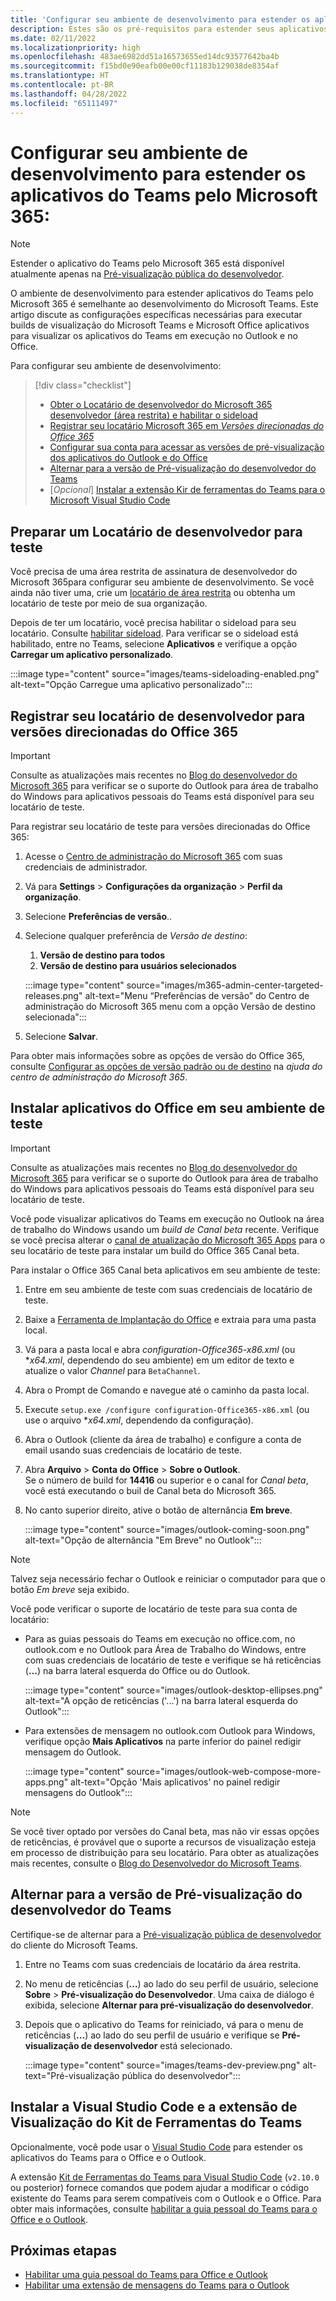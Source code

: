 ```yaml
---
title: 'Configurar seu ambiente de desenvolvimento para estender os aplicativos do Teams pelo Microsoft 365:'
description: Estes são os pré-requisitos para estender seus aplicativos do Teams pelo Microsoft 365
ms.date: 02/11/2022
ms.localizationpriority: high
ms.openlocfilehash: 483ae6982dd51a16573655ed14dc93577642ba4b
ms.sourcegitcommit: f15bd0e90eafb00e00cf11183b129038de8354af
ms.translationtype: HT
ms.contentlocale: pt-BR
ms.lasthandoff: 04/28/2022
ms.locfileid: "65111497"
---
```

# <a name="set-up-your-dev-environment-for-extending-teams-apps-across-microsoft-365"></a>Configurar seu ambiente de desenvolvimento para estender os aplicativos do Teams pelo Microsoft 365:

> [!NOTE]
> Estender o aplicativo do Teams pelo Microsoft 365 está disponível atualmente apenas na [Pré-visualização pública do desenvolvedor](~/resources/dev-preview/developer-preview-intro.md).

O ambiente de desenvolvimento para estender aplicativos do Teams pelo Microsoft 365 é semelhante ao desenvolvimento do Microsoft Teams. Este artigo discute as configurações específicas necessárias para executar builds de visualização do Microsoft Teams e Microsoft Office aplicativos para visualizar os aplicativos do Teams em execução no Outlook e no Office.

Para configurar seu ambiente de desenvolvimento:

> [!div class="checklist"]
>
> * [Obter o Locatário de desenvolvedor do Microsoft 365 desenvolvedor (área restrita) e habilitar o sideload](#prepare-a-developer-tenant-for-testing)
> * [Registrar seu locatário Microsoft 365 em *Versões direcionadas do Office 365*](#enroll-your-developer-tenant-for-office-365-targeted-releases)
> * [Configurar sua conta para acessar as versões de pré-visualização dos aplicativos do Outlook e do Office](#install-office-apps-in-your-test-environment)
> * [Alternar para a versão de Pré-visualização do desenvolvedor do Teams](#switch-to-the-developer-preview-version-of-teams)
> * [*Opcional*] [Instalar a extensão Kir de ferramentas do Teams para o Microsoft Visual Studio Code](#install-visual-studio-code-and-teams-toolkit-preview-extension)

## <a name="prepare-a-developer-tenant-for-testing"></a>Preparar um Locatário de desenvolvedor para teste

Você precisa de uma área restrita de assinatura de desenvolvedor do Microsoft 365para configurar seu ambiente de desenvolvimento. Se você ainda não tiver uma, crie um [locatário de área restrita](/office/developer-program/microsoft-365-developer-program-get-started) ou obtenha um locatário de teste por meio de sua organização.

Depois de ter um locatário, você precisa habilitar o sideload para seu locatário. Consulte [habilitar sideload](/microsoftteams/platform/concepts/build-and-test/prepare-your-o365-tenant#enable-custom-teams-apps-and-turn-on-custom-app-uploading). Para verificar se o sideload está habilitado, entre no Teams, selecione **Aplicativos** e verifique a opção **Carregar um aplicativo personalizado**.

:::image type="content" source="images/teams-sideloading-enabled.png" alt-text="Opção Carregue uma aplicativo personalizado":::

## <a name="enroll-your-developer-tenant-for-office-365-targeted-releases"></a>Registrar seu locatário de desenvolvedor para versões direcionadas do Office 365

> [!IMPORTANT]
> Consulte as atualizações mais recentes no [Blog do desenvolvedor do Microsoft 365](https://devblogs.microsoft.com/microsoft365dev/) para verificar se o suporte do Outlook para área de trabalho do Windows para aplicativos pessoais do Teams está disponível para seu locatário de teste.

Para registrar seu locatário de teste para versões direcionadas do Office 365:

1. Acesse o [Centro de administração do Microsoft 365](https://admin.microsoft.com) com suas credenciais de administrador.
1. Vá para **Settings** > **Configurações da organização** > **Perfil da organização**.
1. Selecione **Preferências de versão**..
1. Selecione qualquer preferência de *Versão de destino*:
    1. **Versão de destino para todos**
    1. **Versão de destino para usuários selecionados**

    :::image type="content" source="images/m365-admin-center-targeted-releases.png" alt-text="Menu “Preferências de versão” do Centro de administração do Microsoft 365 menu com a opção Versão de destino selecionada":::

1. Selecione **Salvar**.

Para obter mais informações sobre as opções de versão do Office 365, consulte [Configurar as opções de versão padrão ou de destino](/microsoft-365/admin/manage/release-options-in-office-365?view=o365-worldwide&preserve-view=true#targeted-release) na *ajuda do centro de administração do Microsoft 365*.

## <a name="install-office-apps-in-your-test-environment"></a>Instalar aplicativos do Office em seu ambiente de teste

> [!IMPORTANT]
> Consulte as atualizações mais recentes no [Blog do desenvolvedor do Microsoft 365](https://devblogs.microsoft.com/microsoft365dev/) para verificar se o suporte do Outlook para área de trabalho do Windows para aplicativos pessoais do Teams está disponível para seu locatário de teste.

Você pode visualizar aplicativos do Teams em execução no Outlook na área de trabalho do Windows usando um *build de Canal beta* recente. Verifique se você precisa alterar o [canal de atualização do Microsoft 365 Apps](/deployoffice/change-update-channels?WT.mc_id=M365-MVP-5002016) para o seu locatário de teste para instalar um build do Office 365 Canal beta.

Para instalar o Office 365 Canal beta aplicativos em seu ambiente de teste:

1. Entre em seu ambiente de teste com suas credenciais de locatário de teste.
1. Baixe a [Ferramenta de Implantação do Office](https://www.microsoft.com/download/details.aspx?id=49117) e extraia para uma pasta local.
1. Vá para a pasta local e abra *configuration-Office365-x86.xml* (ou **x64.xml*, dependendo do seu ambiente) em um editor de texto e atualize o valor *Channel* para `BetaChannel`.
1. Abra o Prompt de Comando e navegue até o caminho da pasta local.
1. Execute `setup.exe /configure configuration-Office365-x86.xml` (ou use o arquivo **x64.xml*, dependendo da configuração).
1. Abra o Outlook (cliente da área de trabalho) e configure a conta de email usando suas credenciais de locatário de teste.
1. Abra **Arquivo** > **Conta do Office** > **Sobre o Outlook**.  
   Se o número de build for **14416** ou superior e o canal for *Canal beta*, você está executando o buil de Canal beta do Microsoft 365.
1. No canto superior direito, ative o botão de alternância **Em breve**.

    :::image type="content" source="images/outlook-coming-soon.png" alt-text="Opção de alternância &quot;Em Breve&quot; no Outlook":::

> [!NOTE]
> Talvez seja necessário fechar o Outlook e reiniciar o computador para que o botão *Em breve* seja exibido.

Você pode verificar o suporte de locatário de teste para sua conta de locatário:

* Para as guias pessoais do Teams em execução no office.com, no outlook.com e no Outlook para Área de Trabalho do Windows, entre com suas credenciais de locatário de teste e verifique se há reticências (**...**) na barra lateral esquerda do Office ou do Outlook.

    :::image type="content" source="images/outlook-desktop-ellipses.png" alt-text="A opção de reticências ('...') na barra lateral esquerda do Outlook":::

* Para extensões de mensagem no outlook.com Outlook para Windows, verifique opção **Mais Aplicativos** na parte inferior do painel redigir mensagem do Outlook.

    :::image type="content" source="images/outlook-web-compose-more-apps.png" alt-text="Opção 'Mais aplicativos' no painel redigir mensagens do Outlook":::

> [!NOTE]
> Se você tiver optado por versões do Canal beta, mas não vir essas opções de reticências, é provável que o suporte a recursos de visualização esteja em processo de distribuição para seu locatário. Para obter as atualizações mais recentes, consulte o [Blog do Desenvolvedor do Microsoft Teams](https://devblogs.microsoft.com/microsoft365dev/).

## <a name="switch-to-the-developer-preview-version-of-teams"></a>Alternar para a versão de Pré-visualização do desenvolvedor do Teams

Certifique-se de alternar para a [Pré-visualização pública de desenvolvedor](../resources/dev-preview/developer-preview-intro.md) do cliente do Microsoft Teams.

1. Entre no Teams com suas credenciais de locatário da área restrita.
1. No menu de reticências (**...**) ao lado do seu perfil de usuário, selecione **Sobre** > **Pré-visualização do Desenvolvedor**. Uma caixa de diálogo é exibida, selecione **Alternar para pré-visualização do desenvolvedor**.
1. Depois que o aplicativo do Teams for reiniciado, vá para o menu de reticências (**...**) ao lado do seu perfil de usuário e verifique se **Pré-visualização de desenvolvedor** está selecionado.

    :::image type="content" source="images/teams-dev-preview.png" alt-text="Pré-visualização pública do desenvolvedor":::

## <a name="install-visual-studio-code-and-teams-toolkit-preview-extension"></a>Instalar a Visual Studio Code e a extensão de Visualização do Kit de Ferramentas do Teams

Opcionalmente, você pode usar o [Visual Studio Code](https://code.visualstudio.com/) para estender os aplicativos do Teams para o Office e o Outlook.

A extensão [Kit de Ferramentas do Teams para Visual Studio Code](https://aka.ms/teams-toolkit) (`v2.10.0` ou posterior) fornece comandos que podem ajudar a modificar o código existente do Teams para serem compatíveis com o Outlook e o Office. Para obter mais informações, consulte [habilitar a guia pessoal do Teams para o Office e o Outlook](extend-m365-teams-personal-tab.md).

## <a name="next-steps"></a>Próximas etapas

* [Habilitar uma guia pessoal do Teams para Office e Outlook](extend-m365-teams-personal-tab.md)
* [Habilitar uma extensão de mensagens do Teams para o Outlook](extend-m365-teams-message-extension.md)
